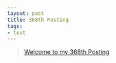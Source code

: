 ```yaml
---
layout: post
title: 368th Posting
tags: 
- text
---
```


> [Welcome to my 368th Posting](https://janghan-kor.tistory.com/1447)

